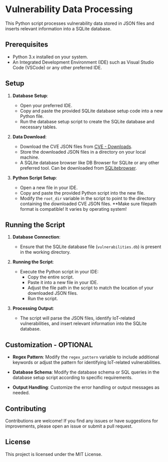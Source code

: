 # Vulnerability Data Processing

This Python script processes vulnerability data stored in JSON files and inserts relevant information into a SQLite database. 

## Prerequisites

- Python 3.x installed on your system.
- An Integrated Development Environment (IDE) such as Visual Studio Code (VSCode) or any other preferred IDE.

## Setup

1. **Database Setup**: 
    - Open your preferred IDE.
    - Copy and paste the provided SQLite database setup code into a new Python file.
    - Run the database setup script to create the SQLite database and necessary tables.
  
2. **Data Download**: 
    - Download the CVE JSON files from [CVE - Downloads](https://www.cve.org/Downloads).
    - Store the downloaded JSON files in a directory on your local machine.
    - A SQLite database browser like DB Browser for SQLite or any other preferred tool. Can be downloaded from [SQLitebrowser](https://sqlitebrowser.org/dl/).


3. **Python Script Setup**:
    - Open a new file in your IDE.
    - Copy and paste the provided Python script into the new file.
    - Modify the `root_dir` variable in the script to point to the directory containing the downloaded CVE JSON files. **Make sure filepath format is compatible! It varies by operating system!

## Running the Script

1. **Database Connection**:
    - Ensure that the SQLite database file (`vulnerabilities.db`) is present in the working directory.

2. **Running the Script**:
    - Execute the Python script in your IDE:
        - Copy the entire script.
        - Paste it into a new file in your IDE.
        - Adjust the file path in the script to match the location of your downloaded JSON files.
        - Run the script.

3. **Processing Output**:
    - The script will parse the JSON files, identify IoT-related vulnerabilities, and insert relevant information into the SQLite database.

## Customization - OPTIONAL

- **Regex Pattern**: Modify the `regex_pattern` variable to include additional keywords or adjust the pattern for identifying IoT-related vulnerabilities.

- **Database Schema**: Modify the database schema or SQL queries in the database setup script according to specific requirements.

- **Output Handling**: Customize the error handling or output messages as needed.

## Contributing

Contributions are welcome! If you find any issues or have suggestions for improvements, please open an issue or submit a pull request.

## License

This project is licensed under the MIT License.